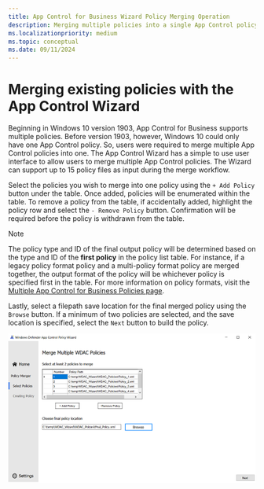 ```yaml
---
title: App Control for Business Wizard Policy Merging Operation
description: Merging multiple policies into a single App Control policy with the App Control Wizard.
ms.localizationpriority: medium
ms.topic: conceptual
ms.date: 09/11/2024
---
```


# Merging existing policies with the App Control Wizard

Beginning in Windows 10 version 1903, App Control for Business supports multiple policies. Before version 1903, however, Windows 10 could only have one App Control policy. So, users were required to merge multiple App Control policies into one. The App Control Wizard has a simple to use user interface to allow users to merge multiple App Control policies. The Wizard can support up to 15 policy files as input during the merge workflow.

Select the policies you wish to merge into one policy using the `+ Add Policy` button under the table. Once added, policies will be enumerated within the table. To remove a policy from the table, if accidentally added, highlight the policy row and select the `- Remove Policy` button. Confirmation will be required before the policy is withdrawn from the table.

> [!NOTE]
> The policy type and ID of the final output policy will be determined based on the type and ID of the **first policy** in the policy list table. For instance, if a legacy policy format policy and a multi-policy format policy are merged together, the output format of the policy will be whichever policy is specified first in the table. For more information on policy formats, visit the [Multiple App Control for Business Policies page](deploy-multiple-appcontrol-policies.md).

Lastly, select a filepath save location for the final merged policy using the `Browse` button. If a minimum of two policies are selected, and the save location is specified, select the `Next` button to build the policy.

![Merging App Control policies into a final App Control policy.](../images/appcontrol-wizard-merge.png)
